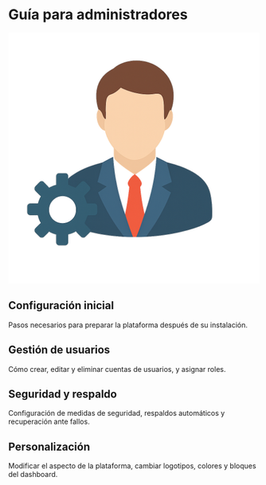 # Guía para administradores

![admin](../img/admin.png)

## Configuración inicial
Pasos necesarios para preparar la plataforma después de su instalación.

## Gestión de usuarios
Cómo crear, editar y eliminar cuentas de usuarios, y asignar roles.

## Seguridad y respaldo
Configuración de medidas de seguridad, respaldos automáticos y recuperación ante fallos.

## Personalización
Modificar el aspecto de la plataforma, cambiar logotipos, colores y bloques del dashboard.
